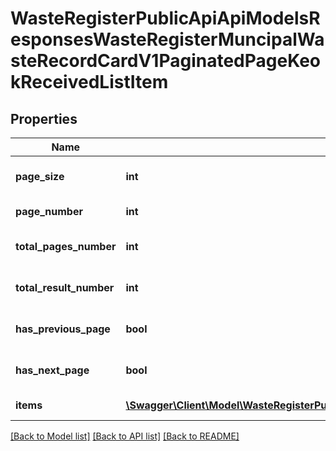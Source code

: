 # WasteRegisterPublicApiApiModelsResponsesWasteRegisterMuncipalWasteRecordCardV1PaginatedPageKeokReceivedListItem

## Properties
Name | Type | Description | Notes
------------ | ------------- | ------------- | -------------
**page_size** | **int** | Liczba wyników na stronie | [optional] 
**page_number** | **int** | Numer strony | [optional] 
**total_pages_number** | **int** | Liczba wszystkich stron | [optional] 
**total_result_number** | **int** | Liczba wszystkich wyników | [optional] 
**has_previous_page** | **bool** | Ma poprzednią stronę | [optional] 
**has_next_page** | **bool** | Ma następną stronę | [optional] 
**items** | [**\Swagger\Client\Model\WasteRegisterPublicApiApiModelsResponsesWasteRegisterMuncipalWasteRecordCardV1KeokReceivedListItem[]**](WasteRegisterPublicApiApiModelsResponsesWasteRegisterMuncipalWasteRecordCardV1KeokReceivedListItem.md) | Lista wyników | [optional] 

[[Back to Model list]](../README.md#documentation-for-models) [[Back to API list]](../README.md#documentation-for-api-endpoints) [[Back to README]](../README.md)


